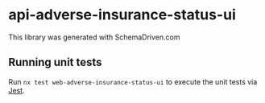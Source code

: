 
# api-adverse-insurance-status-ui

This library was generated with SchemaDriven.com

## Running unit tests

Run `nx test web-adverse-insurance-status-ui` to execute the unit tests via [Jest](https://jestjs.io).

